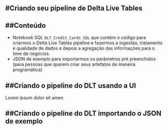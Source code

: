 #Criando seu pipeline de Delta Live Tables
---
##Conteúdo
---
- Notebook SQL `DLT_Credit_Cards_SQL` que contém o código para criarmos o Delta Live Tables pipeline e fazermos a ingestão, tratamento e qualidade de dados e depois a agregação das informações para o time de negócios.
- JSON de exemplo para importarmos os parâmetros pré preenchidos (para pessoas que querem criar seus artefatos de maneira programática)

##Criando o pipeline do DLT usando a UI
---
Lorem ipsum dolor sit amen


##Criando o pipeline do DLT importando o JSON de exemplo
---